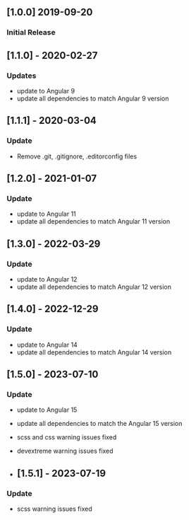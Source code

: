 ## [1.0.0] 2019-09-20
### Initial Release

## [1.1.0] - 2020-02-27
### Updates
- update to Angular 9
- update all dependencies to match Angular 9 version

## [1.1.1] - 2020-03-04
### Update
- Remove .git, .gitignore, .editorconfig files

## [1.2.0] - 2021-01-07
### Update
- update to Angular 11
- update all dependencies to match Angular 11 version

## [1.3.0] - 2022-03-29
### Update
- update to Angular 12
- update all dependencies to match Angular 12 version

## [1.4.0] - 2022-12-29
### Update
- update to Angular 14
- update all dependencies to match Angular 14 version

## [1.5.0] - 2023-07-10
### Update
- update to Angular 15
- update all dependencies to match the Angular 15 version
- scss and css warning issues fixed
- devextreme warning issues fixed

- ## [1.5.1] - 2023-07-19
### Update
- scss warning issues fixed
